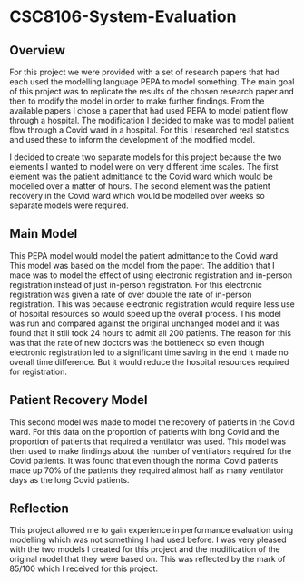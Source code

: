 # CSC8106-System-Evaluation
## Overview
For this project we were provided with a set of research papers that had each used the modelling language PEPA to model something.
The main goal of this project was to replicate the results of the chosen research paper and then to modify the model in order to make further findings.
From the available papers I chose a paper that had used PEPA to model patient flow through a hospital.
The modification I decided to make was to model patient flow through a Covid ward in a hospital.
For this I researched real statistics and used these to inform the development of the modified model.

I decided to create two separate models for this project because the two elements I wanted to model were on very different time scales.
The first element was the patient admittance to the Covid ward which would be modelled over a matter of hours.
The second element was the patient recovery in the Covid ward which would be modelled over weeks so separate models were required.
## Main Model
This PEPA model would model the patient admittance to the Covid ward.
This model was based on the model from the paper.
The addition that I made was to model the effect of using electronic registration and in-person registration instead of just in-person registration.
For this electronic registration was given a rate of over double the rate of in-person registration.
This was because electronic registration would require less use of hospital resources so would speed up the overall process.
This model was run and compared against the original unchanged model and it was found that it still took 24 hours to admit all 200 patients.
The reason for this was that the rate of new doctors was the bottleneck so even though electronic registration led to a significant time saving in the end it made no overall time difference.
But it would reduce the hospital resources required for registration.
## Patient Recovery Model
This second model was made to model the recovery of patients in the Covid ward.
For this data on the proportion of patients with long Covid and the proportion of patients that required a ventilator was used.
This model was then used to make findings about the number of ventilators required for the Covid patients.
It was found that even though the normal Covid patients made up 70% of the patients they required almost half as many ventilator days as the long Covid patients.
## Reflection
This project allowed me to gain experience in performance evaluation using modelling which was not something I had used before.
I was very pleased with the two models I created for this project and the modification of the original model that they were based on.
This was reflected by the mark of 85/100 which I received for this project.
